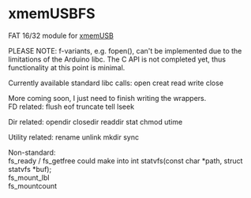 xmemUSBFS
=========

FAT 16/32 module for <A HREF='https://github.com/xxxajk/xmemUSB'>xmemUSB</A>

PLEASE NOTE:
f-variants, e.g. fopen(), can't be implemented due to the limitations of the
Arduino libc.
The C API is not completed yet, thus functionality at this point is minimal.

Currently available standard libc calls:
open
creat
read
write
close

More coming soon, I just need to finish writing the wrappers.<br>
FD related:
flush
eof
truncate
tell
lseek

Dir related:
opendir
closedir
readdir
stat
chmod
utime

Utility related:
rename
unlink
mkdir
sync

Non-standard:<br>
fs_ready / fs_getfree could make into int statvfs(const char *path, struct statvfs *buf);<br>
fs_mount_lbl<br>
fs_mountcount<br>
